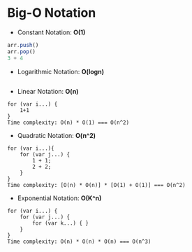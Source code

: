 # Big-O Notation 

- Constant
Notation: **O(1)**
```javascript
arr.push()
arr.pop()
3 + 4
```

- Logarithmic
Notation: **O(logn)**
```javascript

```

- Linear
Notation: **O(n)**

```
for (var i...) {
    1+1
} 
Time complexity: O(n) * O(1) === O(n^2)
```

- Quadratic
Notation: **O(n^2)**
```
for (var i...){
    for (var j...) {
        1 + 1;
        2 + 2;
    }
} 
Time complexity: [O(n) * O(n)] * [O(1) + O(1)] === O(n^2)
```

- Exponential
Notation: **O(K^n)**

```
for (var i...) {
    for (var j...) {
        for (var k...) { }
    }
}
Time complexity: O(n) * O(n) * O(n) === O(n^3)
```
